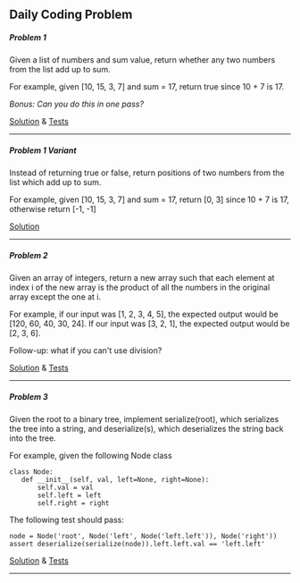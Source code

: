 ## Daily Coding Problem

##### Problem 1

Given a list of numbers and sum value, return whether any two numbers from the list add up to sum.

For example, given [10, 15, 3, 7] and sum = 17, return true since 10 + 7 is 17.

_Bonus: Can you do this in one pass?_
 
[Solution](src/main/java/io/codingproblem/Problem1.java) & [Tests](src/test/java/io/codingproblem/Problem1Test.java)

---

##### Problem 1 Variant

Instead of returning true or false, return positions of two numbers from the list which add up to sum.
 
For example, given [10, 15, 3, 7] and sum = 17, return [0, 3] since 10 + 7 is 17, otherwise return [-1, -1]

[Solution](src/main/java/io/codingproblem/Problem1Variant.java)

---

##### Problem 2

Given an array of integers, return a new array such that each element at index i of the new array is the product of all the numbers in the original array except the one at i.

For example, if our input was [1, 2, 3, 4, 5], the expected output would be [120, 60, 40, 30, 24]. If our input was [3, 2, 1], the expected output would be [2, 3, 6].

Follow-up: what if you can't use division?

[Solution](src/main/java/io/codingproblem/Problem2.java) & [Tests](src/test/java/io/codingproblem/Problem2Test.java)

---

##### Problem 3

Given the root to a binary tree, implement serialize(root), which serializes the tree into a string, and deserialize(s), which deserializes the string back into the tree.

For example, given the following Node class
```
class Node:
   def __init__(self, val, left=None, right=None):
       self.val = val
       self.left = left
       self.right = right
```
The following test should pass:
```
node = Node('root', Node('left', Node('left.left')), Node('right'))
assert deserialize(serialize(node)).left.left.val == 'left.left'
```
[Solution](src/main/java/io/codingproblem/Problem3.java) & [Tests](src/test/java/io/codingproblem/Problem3Test.java)

---
